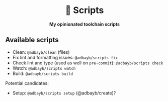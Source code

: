 <div align="center">
    <h1>🦦 Scripts</h1>
    <strong>My opinionated toolchain scripts</strong>
</div>
<p></p>

## Available scripts

-   Clean: `@adbayb/clean` (files)
-   Fix lint and formatting issues: `@adbayb/scripts fix`
-   Check lint and type (used as well on `pre-commit`): `@adbayb/scripts check`
-   Watch: `@adbayb/scripts watch`
-   Build: `@adbayb/scripts build`

Potential candidates:

-   Setup: `@adbayb/scripts setup` (@adbayb/create)?
